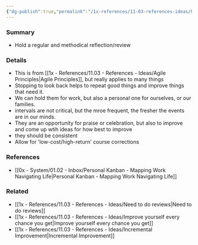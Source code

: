 ```yaml
---
{"dg-publish":true,"permalink":"/1x-references/11-03-references-ideas/hold-regular-retrospectives/","dgShowBacklinks":false}
---
```



### Summary
- Hold a regular and methodical reflection/review

### Details
- This is from [[1x - References/11.03 - References - Ideas/Agile Principles\|Agile Principles]], but really applies to many things
- Stopping to look back helps to repeat good things and improve things that need it.
- We can hold them for work, but also a personal one for ourselves, or our families.
- intervals are not critical, but the mroe frequent, the fresher the events are in our minds.
- They are an opportunity for praise or celebration, but also to improve and come up wtih ideas for how best to improve
- they should be consistent
- Allow for 'low-cost/high-return' course corrections

### References
- [[0x - System/01.02 - Inbox/Personal Kanban - Mapping Work Navigating Life\|Personal Kanban - Mapping Work Navigating Life]]

### Related
- [[1x - References/11.03 - References - Ideas/Need to do reviews\|Need to do reviews]]
- [[1x - References/11.03 - References - Ideas/Improve yourself every chance you get\|Improve yourself every chance you get]]
- [[1x - References/11.03 - References - Ideas/Incremental Improvement\|Incremental Improvement]]
